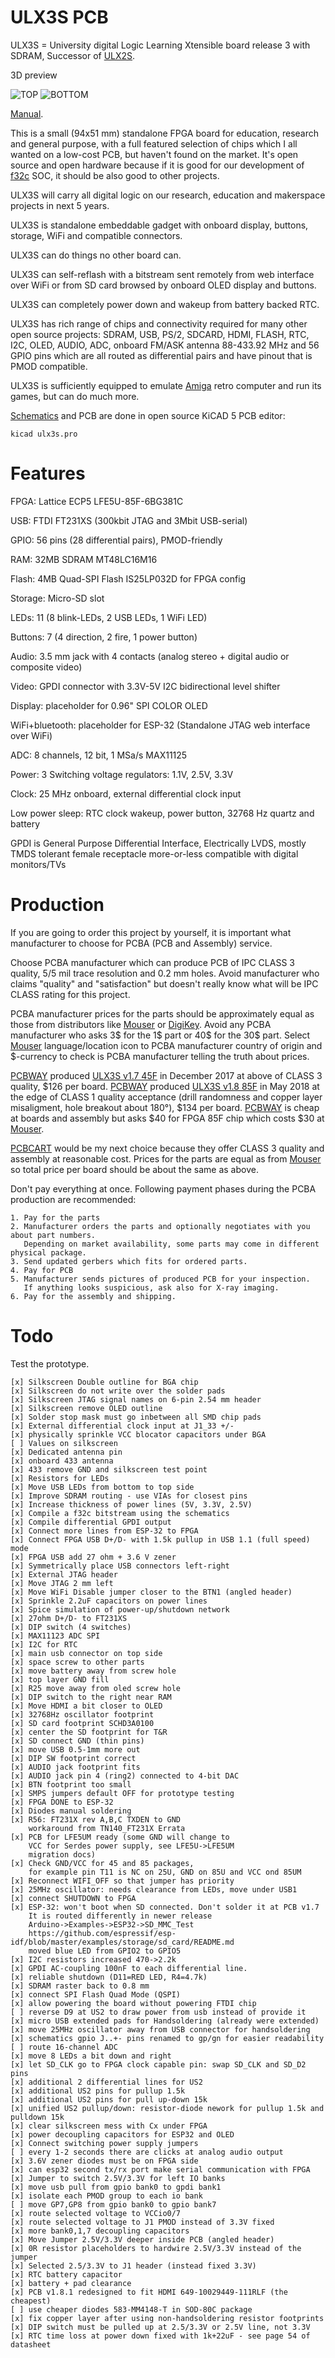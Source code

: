 # ULX3S PCB

ULX3S = University digital Logic Learning Xtensible
board release 3 with SDRAM, Successor of
[ULX2S](http://github.com/emard/ulx2s).

3D preview

![TOP](/pic/ulx3st.jpg)
![BOTTOM](/pic/ulx3sb.jpg)

[Manual](/doc/MANUAL.md).

This is a small (94x51 mm) standalone FPGA board 
for education, research and general purpose, with a full 
featured selection of chips which I all wanted on
a low-cost PCB, but haven't found on the market.
It's open source and open hardware because if it is
good for our development of [f32c](http://github.com/f32c/f32c) SOC,
it should be also good to other projects.

ULX3S will carry all digital logic on our research, education and 
makerspace projects in next 5 years.

ULX3S is standalone embeddable gadget with onboard display, buttons,
storage, WiFi and compatible connectors.

ULX3S can do things no other board can.

ULX3S can self-reflash with a bitstream sent
remotely from web interface over WiFi or from SD
card browsed by onboard OLED display and buttons.

ULX3S can completely power down and wakeup from
battery backed RTC.

ULX3S has rich range of chips and connectivity
required for many other open source projects:
SDRAM, USB, PS/2, SDCARD, HDMI, FLASH, RTC, I2C, OLED, AUDIO, ADC,
onboard FM/ASK antenna 88-433.92 MHz and 56 GPIO pins which
are all routed as differential pairs and have pinout that
is PMOD compatible.

ULX3S is sufficiently equipped to emulate 
[Amiga](https://github.com/emard/Minimig_ECS) retro computer and
run its games, but can do much more.

[Schematics](/doc/schematics.pdf) and PCB are done in open source KiCAD 5 PCB editor:

    kicad ulx3s.pro

# Features

FPGA: Lattice ECP5 LFE5U-85F-6BG381C

USB: FTDI FT231XS (300kbit JTAG and 3Mbit USB-serial)

GPIO: 56 pins (28 differential pairs), PMOD-friendly

RAM: 32MB SDRAM MT48LC16M16

Flash: 4MB Quad-SPI Flash IS25LP032D for FPGA config

Storage: Micro-SD slot

LEDs: 11 (8 blink-LEDs, 2 USB LEDs, 1 WiFi LED)

Buttons: 7 (4 direction, 2 fire, 1 power button)

Audio: 3.5 mm jack with 4 contacts (analog stereo + digital audio or composite video)

Video: GPDI connector with 3.3V-5V I2C bidirectional level shifter

Display: placeholder for 0.96" SPI COLOR OLED

WiFi+bluetooth: placeholder for ESP-32 (Standalone JTAG web interface over WiFi)

ADC: 8 channels, 12 bit, 1 MSa/s MAX11125

Power: 3 Switching voltage regulators: 1.1V, 2.5V, 3.3V

Clock: 25 MHz onboard, external differential clock input

Low power sleep: RTC clock wakeup, power button, 32768 Hz quartz and battery

GPDI is General Purpose Differential Interface,
Electrically LVDS, mostly TMDS tolerant
female receptacle more-or-less compatible
with digital monitors/TVs

# Production

If you are going to order this project by yourself, it is important
what manufacturer to choose for PCBA (PCB and Assembly) service.

Choose PCBA manufacturer which can produce PCB of IPC CLASS 3 quality,
5/5 mil trace resolution and 0.2 mm holes.
Avoid manufacturer who claims "quality" and "satisfaction" but doesn't
really know what will be IPC CLASS rating for this project.

PCBA manufacturer prices for the parts should be approximately equal as those
from distributors like [Mouser](http://www.mouser.com) or [DigiKey](http://www.digikey.com).
Avoid any PCBA manufacturer who asks 3$ for the 1$ part or 40$ for the 30$ part.
Select [Mouser](http://www.mouser.com) language/location icon to PCBA manufacturer
country of origin and $-currency to check is PCBA manufacturer telling the truth
about prices.

[PCBWAY](http://www.pcbway.com) produced [ULX3S v1.7 45F](/pic/ulx3sb-v17.jpg) in
December 2017 at above of CLASS 3 quality, $126 per board.
[PCBWAY](http://www.pcbway.com) produced [ULX3S v1.8 85F](/pic/ulx3sb-v18.jpg) in 
May 2018 at the edge of CLASS 1 quality acceptance
(drill randomness and copper layer misaligment, hole breakout about 180°),
$134 per board.
[PCBWAY](http://www.pcbway.com) is cheap at boards and assembly but asks 
$40 for FPGA 85F chip which costs $30 at [Mouser](http://www.mouser.com).

[PCBCART](http://www.pcbcart.com) would be my next choice because they
offer CLASS 3 quality and assembly at reasonable cost. Prices for the
parts are equal as from [Mouser](http://www.mouser.com) so total price per
board should be about the same as above.

Don't pay everything at once. Following payment phases during the
PCBA production are recommended:

    1. Pay for the parts
    2. Manufacturer orders the parts and optionally negotiates with you about part numbers.
       Depending on market availability, some parts may come in different physical package.
    3. Send updated gerbers which fits for ordered parts.
    4. Pay for PCB
    5. Manufacturer sends pictures of produced PCB for your inspection.
       If anything looks suspicious, ask also for X-ray imaging.
    6. Pay for the assembly and shipping.

# Todo

Test the prototype.

    [x] Silkscreen Double outline for BGA chip
    [x] Silkscreen do not write over the solder pads
    [x] Silkscreen JTAG signal names on 6-pin 2.54 mm header
    [x] Silkscreen remove OLED outline
    [x] Solder stop mask must go inbetween all SMD chip pads
    [x] External differential clock input at J1_33 +/-
    [x] physically sprinkle VCC blocator capacitors under BGA
    [ ] Values on silkscreen
    [x] Dedicated antenna pin
    [x] onboard 433 antenna
    [x] 433 remove GND and silkscreen test point
    [x] Resistors for LEDs
    [x] Move USB LEDs from bottom to top side
    [x] Improve SDRAM routing - use VIAs for closest pins
    [x] Increase thickness of power lines (5V, 3.3V, 2.5V)
    [x] Compile a f32c bitstream using the schematics
    [x] Compile differential GPDI output
    [x] Connect more lines from ESP-32 to FPGA
    [x] Connect FPGA USB D+/D- with 1.5k pullup in USB 1.1 (full speed) mode
    [x] FPGA USB add 27 ohm + 3.6 V zener
    [x] Symmetrically place USB connectors left-right 
    [x] External JTAG header
    [x] Move JTAG 2 mm left
    [x] Move WiFi Disable jumper closer to the BTN1 (angled header)
    [x] Sprinkle 2.2uF capacitors on power lines
    [x] Spice simulation of power-up/shutdown network
    [x] 27ohm D+/D- to FT231XS
    [x] DIP switch (4 switches)
    [x] MAX11123 ADC SPI
    [x] I2C for RTC
    [x] main usb connector on top side 
    [x] space screw to other parts
    [x] move battery away from screw hole
    [x] top layer GND fill
    [x] R25 move away from oled screw hole
    [x] DIP switch to the right near RAM
    [x] Move HDMI a bit closer to OLED
    [x] 32768Hz oscillator footprint
    [x] SD card footprint SCHD3A0100
    [x] center the SD footprint for T&R
    [x] SD connect GND (thin pins)
    [x] move USB 0.5-1mm more out
    [x] DIP SW footprint correct
    [x] AUDIO jack footprint fits
    [x] AUDIO jack pin 4 (ring2) connected to 4-bit DAC
    [x] BTN footprint too small
    [x] SMPS jumpers default OFF for prototype testing
    [x] FPGA DONE to ESP-32
    [x] Diodes manual soldering
    [x] R56: FT231X rev A,B,C TXDEN to GND
        workaround from TN140_FT231X Errata
    [x] PCB for LFE5UM ready (some GND will change to
        VCC for Serdes power supply, see LFE5U->LFE5UM
        migration docs)
    [x] Check GND/VCC for 45 and 85 packages,
        for example pin T11 is NC on 25U, GND on 85U and VCC ond 85UM
    [x] Reconnect WIFI_OFF so that jumper has priority
    [x] 25MHz oscillator: needs clearance from LEDs, move under USB1
    [x] connect SHUTDOWN to FPGA
    [x] ESP-32: won't boot when SD connected. Don't solder it at PCB v1.7
        It is routed differently in newer release
        Arduino->Examples->ESP32->SD_MMC_Test
        https://github.com/espressif/esp-idf/blob/master/examples/storage/sd_card/README.md
        moved blue LED from GPIO2 to GPIO5
    [x] I2C resistors increased 470->2.2k
    [x] GPDI AC-coupling 100nF to each differential line.
    [x] reliable shutdown (D11=RED LED, R4=4.7k)
    [x] SDRAM raster back to 0.8 mm
    [x] connect SPI Flash Quad Mode (QSPI)
    [x] allow powering the board without powering FTDI chip
    [ ] reverse D9 at US2 to draw power from usb instead of provide it
    [x] micro USB extended pads for Handsoldering (already were extended)
    [x] move 25MHz oscillator away from USB connector for handsoldering
    [x] schematics gpio J..+- pins renamed to gp/gn for easier readability
    [ ] route 16-channel ADC
    [x] move 8 LEDs a bit down and right
    [x] let SD_CLK go to FPGA clock capable pin: swap SD_CLK and SD_D2 pins 
    [x] additional 2 differential lines for US2
    [x] additional US2 pins for pullup 1.5k
    [x] additional US2 pins for pull up-down 15k
    [x] unified US2 pullup/down: resistor-diode nework for pullup 1.5k and pulldown 15k
    [x] clear silkscreen mess with Cx under FPGA
    [x] power decoupling capacitors for ESP32 and OLED
    [x] Connect switching power supply jumpers
    [ ] every 1-2 seconds there are clicks at analog audio output
    [x] 3.6V zener diodes must be on FPGA side
    [x] can esp32 second tx/rx port make serial communication with FPGA
    [x] Jumper to switch 2.5V/3.3V for left IO banks
    [x] move usb pull from gpio bank0 to gpdi bank1
    [x] isolate each PMOD group to each io bank
    [ ] move GP7,GP8 from gpio bank0 to gpio bank7
    [x] route selected voltage to VCCio0/7
    [x] route selected voltage to J1 PMOD instead of 3.3V fixed
    [x] more bank0,1,7 decoupling capacitors
    [x] Move Jumper 2.5V/3.3V deeper inside PCB (angled header)
    [x] 0R resistor placeholders to hardwire 2.5V/3.3V instead of the jumper
    [x] Selected 2.5/3.3V to J1 header (instead fixed 3.3V)
    [x] RTC battery capacitor
    [x] battery + pad clearance
    [x] PCB v1.8.1 redesigned to fit HDMI 649-10029449-111RLF (the cheapest)
    [ ] use cheaper diodes 583-MM4148-T in SOD-80C package
    [x] fix copper layer after using non-handsoldering resistor footprints
    [x] DIP switch must be pulled up at 2.5/3.3V or 2.5V line, not 3.3V
    [x] RTC time loss at power down fixed with 1k+22uF - see page 54 of datasheet


